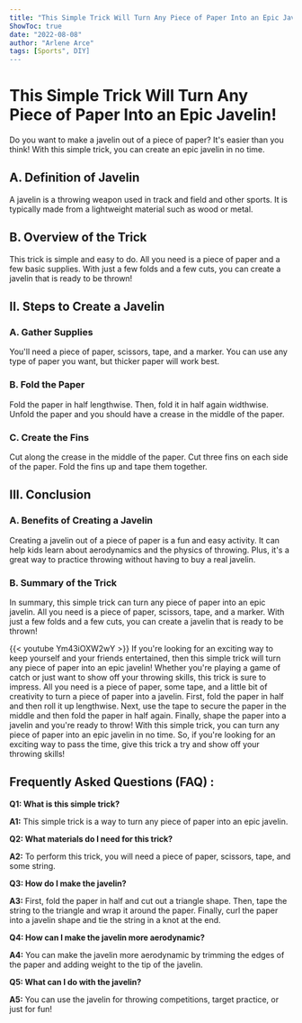 ```yaml
---
title: "This Simple Trick Will Turn Any Piece of Paper Into an Epic Javelin!"
ShowToc: true 
date: "2022-08-08"
author: "Arlene Arce" 
tags: [Sports", DIY]
---
```

# This Simple Trick Will Turn Any Piece of Paper Into an Epic Javelin!

Do you want to make a javelin out of a piece of paper? It's easier than you think! With this simple trick, you can create an epic javelin in no time.

## A. Definition of Javelin

A javelin is a throwing weapon used in track and field and other sports. It is typically made from a lightweight material such as wood or metal.

## B. Overview of the Trick

This trick is simple and easy to do. All you need is a piece of paper and a few basic supplies. With just a few folds and a few cuts, you can create a javelin that is ready to be thrown!

## II. Steps to Create a Javelin

### A. Gather Supplies

You'll need a piece of paper, scissors, tape, and a marker. You can use any type of paper you want, but thicker paper will work best.

### B. Fold the Paper

Fold the paper in half lengthwise. Then, fold it in half again widthwise. Unfold the paper and you should have a crease in the middle of the paper.

### C. Create the Fins

Cut along the crease in the middle of the paper. Cut three fins on each side of the paper. Fold the fins up and tape them together.

## III. Conclusion

### A. Benefits of Creating a Javelin

Creating a javelin out of a piece of paper is a fun and easy activity. It can help kids learn about aerodynamics and the physics of throwing. Plus, it's a great way to practice throwing without having to buy a real javelin.

### B. Summary of the Trick

In summary, this simple trick can turn any piece of paper into an epic javelin. All you need is a piece of paper, scissors, tape, and a marker. With just a few folds and a few cuts, you can create a javelin that is ready to be thrown!

{{< youtube Ym43iOXW2wY >}} 
If you're looking for an exciting way to keep yourself and your friends entertained, then this simple trick will turn any piece of paper into an epic javelin! Whether you're playing a game of catch or just want to show off your throwing skills, this trick is sure to impress. All you need is a piece of paper, some tape, and a little bit of creativity to turn a piece of paper into a javelin. First, fold the paper in half and then roll it up lengthwise. Next, use the tape to secure the paper in the middle and then fold the paper in half again. Finally, shape the paper into a javelin and you're ready to throw! With this simple trick, you can turn any piece of paper into an epic javelin in no time. So, if you're looking for an exciting way to pass the time, give this trick a try and show off your throwing skills!

## Frequently Asked Questions (FAQ) :
**Q1: What is this simple trick?**

**A1:** This simple trick is a way to turn any piece of paper into an epic javelin. 

**Q2: What materials do I need for this trick?**

**A2:** To perform this trick, you will need a piece of paper, scissors, tape, and some string. 

**Q3: How do I make the javelin?**

**A3:** First, fold the paper in half and cut out a triangle shape. Then, tape the string to the triangle and wrap it around the paper. Finally, curl the paper into a javelin shape and tie the string in a knot at the end. 

**Q4: How can I make the javelin more aerodynamic?**

**A4:** You can make the javelin more aerodynamic by trimming the edges of the paper and adding weight to the tip of the javelin. 

**Q5: What can I do with the javelin?**

**A5:** You can use the javelin for throwing competitions, target practice, or just for fun!





